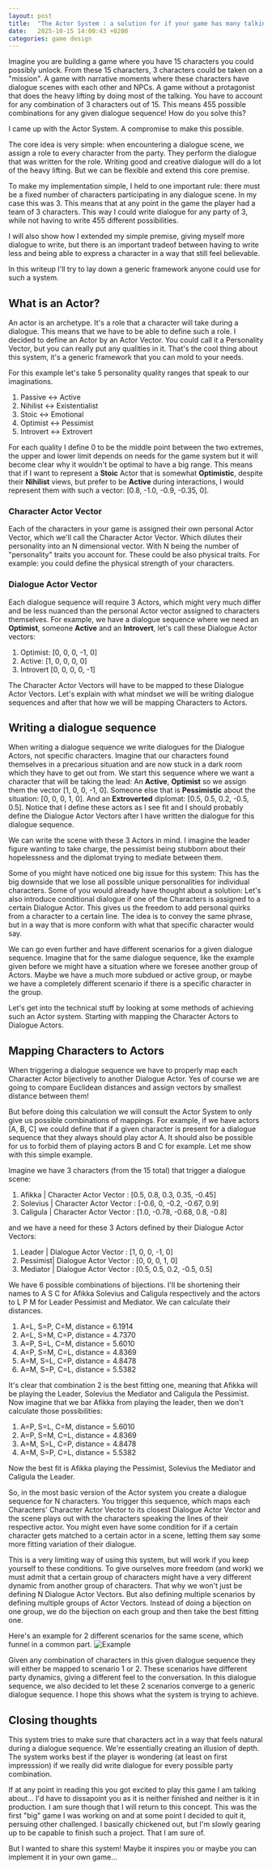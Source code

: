 ```yaml
---
layout: post
title:  "The Actor System : a solution for if your game has many talking protagonists."
date:   2025-10-15 14:00:43 +0200
categories: game design 
---
```


Imagine you are building a game where you have 15 characters you could possibly unlock. From these 15 characters, 3 characters could be taken on a "mission". A game with narrative moments where these characters have dialogue scenes with each other and NPCs. A game without a protagonist that does the heavy lifting by doing most of the talking. You have to account for any combination of 3 characters out of 15. This means 455 possible combinations for any given dialogue sequence! How do you solve this?

I came up with the Actor System. A compromise to make this possible.

The core idea is very simple: when encountering a dialogue scene, we assign a role to every character from the party. They perform the dialogue that was written for the role. Writing good and creative dialogue will do a lot of the heavy lifting. But we can be flexible and extend this core premise.

To make my implementation simple, I held to one important rule: there must be a fixed number of characters participating in any dialogue scene. In my case this was 3. This means that at any point in the game the player had a team of 3 characters. This way I could write dialogue for any party of 3, while not having to write 455 different possibilities.

I will also show how I extended my simple premise, giving myself more dialogue to write, but there is an important tradeof between having to write less and being able to express a character in a way that still feel believable.

In this writeup I'll try to lay down a generic framework anyone could use for such a system.

## What is an Actor?

An actor is an archetype. It's a role that a character will take during a dialogue. This means that we have to be able to define such a role. I decided to define an Actor by an Actor Vector. You could call it a Personality Vector, but you can really put any qualities in it. That's the cool thing about this system, it's a generic framework that you can mold to your needs.

For this example let's take 5 personality quality ranges that speak to our imaginations.

1. Passive      <->     Active
2. Nihilist     <->     Existentialist 
3. Stoic        <->     Emotional
4. Optimist     <->     Pessimist 
5. Introvert    <->     Extrovert

For each quality I define 0 to be the middle point between the two extremes, the upper and lower limit depends on needs for the game system but it will become clear why it wouldn't be optimal to have a big range. This means that if I want to represent a **Stoic** Actor that is somewhat **Optimistic**, despite their **Nihilist** views, but prefer to be **Active** during interactions, I would represent them with such a vector: [0.8, -1.0, -0.9, -0.35, 0].

### Character Actor Vector

Each of the characters in your game is assigned their own personal Actor Vector, which we'll call the Character Actor Vector. Which dilutes their personality into an N dimensional vector. With N being the number of "personality" traits you account for. These could be also physical traits. For example: you could define the physical strength of your characters.

### Dialogue Actor Vector

Each dialogue sequence will require 3 Actors, which might very much differ and be less nuanced than the personal Actor vector assigned to characters themselves. For example, we have a dialogue sequence where we need an **Optimist**, someone **Active** and an **Introvert**, let's call these Dialogue Actor vectors:

1. Optimist: [0, 0, 0, -1, 0]
2. Active: [1, 0, 0, 0, 0]
3. Introvert [0, 0, 0, 0, -1]

The Character Actor Vectors will have to be mapped to these Dialogue Actor Vectors. Let's explain with what mindset we will be writing dialogue sequences and after that how we will be mapping Characters to Actors.

## Writing a dialogue sequence

When writing a dialogue sequence we write dialogues for the Dialogue Actors, not specific characters. Imagine that our characters found themselves in a precarious situation and are now stuck in a dark room which they have to get out from. We start this sequence where we want a character that will be taking the lead: An **Active**, **Optimist** so we assign them the vector [1, 0, 0, -1, 0]. Someone else that is **Pessimistic** about the situation: [0, 0, 0, 1, 0]. And an **Extroverted** diplomat: [0.5, 0.5, 0.2, -0.5, 0.5]. Notice that I define these actors as I see fit and I should probably define the Dialogue Actor Vectors after I have written the dialogue for this dialogue sequence.

We can write the scene with these 3 Actors in mind. I imagine the leader figure wanting to take charge, the pessimist being stubborn about their hopelessness and the diplomat trying to mediate between them.

Some of you might have noticed one big issue for this system: This has the big downside that we lose all possible unique personalities for individual characters. Some of you would already have thought about a solution: Let's also introduce conditional dialogue if one of the Characters is assigned to a certain Dialogue Actor. This gives us the freedom to add personal quirks from a character to a certain line. The idea is to convey the same phrase, but in a way that is more conform with what that specific character would say.

We can go even further and have different scenarios for a given dialogue sequence. Imagine that for the same dialogue sequence, like the example given before we might have a situation where we foresee another group of Actors. Maybe we have a much more subdued or active group, or maybe we have a completely different scenario if there is a specific character in the group.

Let's get into the technical stuff by looking at some methods of achieving such an Actor system. Starting with mapping the Character Actors to Dialogue Actors.

## Mapping Characters to Actors

When triggering a dialogue sequence we have to properly map each Character Actor bijectively to another Dialogue Actor. Yes of course we are going to compare Euclidean distances and assign vectors by smallest distance between them!

But before doing this calculation we will consult the Actor System to only give us possible combinations of mappings. For example, if we have actors [A, B, C] we could define that if a given character is present for a dialogue sequence that they always should play actor A. It should also be possible for us to forbid them of playing actors B and C for example. Let me show with this simple example.

Imagine we have 3 characters (from the 15 total) that trigger a dialogue scene:

1. Afikka   | Character Actor Vector : [0.5, 0.8, 0.3, 0.35, -0.45]
2. Solevius | Character Actor Vector : [-0.6, 0, -0.2, -0.67, 0.9]
3. Caligula | Character Actor Vector : [1.0, -0.78, -0.68, 0.8, -0.8]

and we have a need for these 3 Actors defined by their Dialogue Actor Vectors:

1. Leader   | Dialogue Actor Vector : [1, 0, 0, -1, 0]
2. Pessimist| Dialogue Actor Vector : [0, 0, 0, 1, 0]
3. Mediator | Dialogue Actor Vector : [0.5, 0.5, 0.2, -0.5, 0.5]

We have 6 possible combinations of bijections. I'll be shortening their names to A S C for Afikka Solevius and Caligula respectively and the actors to L P M for Leader Pessimist and Mediator. We can calculate their distances.

1. A=L, S=P, C=M, distance = 6.1914
2. A=L, S=M, C=P, distance = 4.7370
3. A=P, S=L, C=M, distance = 5.6010
4. A=P, S=M, C=L, distance = 4.8369
5. A=M, S=L, C=P, distance = 4.8478
6. A=M, S=P, C=L, distance = 5.5382

It's clear that combination 2 is the best fitting one, meaning that Afikka will be playing the Leader, Solevius the Mediator and Caligula the Pessimist. Now imagine that we bar Afikka from playing the leader, then we don't calculate those possibilities:

1. A=P, S=L, C=M, distance = 5.6010
2. A=P, S=M, C=L, distance = 4.8369
3. A=M, S=L, C=P, distance = 4.8478
4. A=M, S=P, C=L, distance = 5.5382

Now the best fit is Afikka playing the Pessimist, Solevius the Mediator and Caligula the Leader.

So, in the most basic version of the Actor system you create a dialogue sequence for N characters. You trigger this sequence, which maps each Characters' Character Actor Vector to its closest Dialogue Actor Vector and the scene plays out with the characters speaking the lines of their respective actor. You might even have some condition for if a certain character gets matched to a certain actor in a scene, letting them say some more fitting variation of their dialogue.

This is a very limiting way of using this system, but will work if you keep yourself to these conditions. To give ourselves more freedom (and work) we must admit that a certain group of characters might have a very different dynamic from another group of characters. That why we won't just be defining N Dialogue Actor Vectors. But also defining multiple scenarios by defining multiple groups of Actor Vectors. Instead of doing a bijection on one group, we do the bijection on each group and then take the best fitting one.

Here's an example for 2 different scenarios for the same scene, which funnel in a common part. ![Example](/assets/ActorSystemExample.png)

Given any combination of characters in this given dialogue sequence they will either be mapped to scenario 1 or 2. These scenarios have different party dynamics, giving a different feel to the conversation. In this dialogue sequence, we also decided to let these 2 scenarios converge to a generic dialogue sequence. I hope this shows what the system is trying to achieve.

## Closing thoughts

This system tries to make sure that characters act in a way that feels natural during a dialogue sequence. We're essentially creating an illusion of depth. The system works best if the player is wondering (at least on first impresssion) if we really did write dialogue for every possible party combination.

If at any point in reading this you got excited to play this game I am talking about... I'd have to dissapoint you as it is neither finished and neither is it in production. I am sure though that I will return to this concept. This was the first "big" game I was working on and at some point I decided to quit it, persuing other challenged. I basically chickened out, but I'm slowly gearing up to be capable to finish such a project. That I am sure of.

But I wanted to share this system! Maybe it inspires you or maybe you can implement it in your own game...
